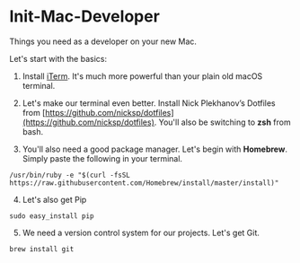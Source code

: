 # Init-Mac-Developer
Things you need as a developer on your new Mac. 

Let's start with the basics:

1. Install [iTerm](https://www.iterm2.com/). It's much more powerful than your plain old macOS terminal.

2. Let's make our terminal even better. Install Nick Plekhanov’s Dotfiles from [https://github.com/nicksp/dotfiles](https://github.com/nicksp/dotfiles). You'll also be switching to **zsh** from bash.

3. You'll also need a good package manager. Let's begin with **Homebrew**. Simply paste the following in your terminal.
```
/usr/bin/ruby -e "$(curl -fsSL https://raw.githubusercontent.com/Homebrew/install/master/install)"
```

4. Let's also get Pip
```
sudo easy_install pip
```

5. We need a version control system for our projects. Let's get Git.
```
brew install git
```
